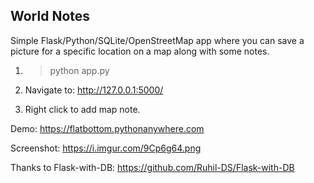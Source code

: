 ## World Notes

Simple Flask/Python/SQLite/OpenStreetMap app where you can save a picture for a specific location on a map along with some notes.

1. > python app.py

2. Navigate to: http://127.0.0.1:5000/

3. Right click to add map note.


Demo: https://flatbottom.pythonanywhere.com

Screenshot: https://i.imgur.com/9Cp6g64.png


Thanks to Flask-with-DB: https://github.com/Ruhil-DS/Flask-with-DB

